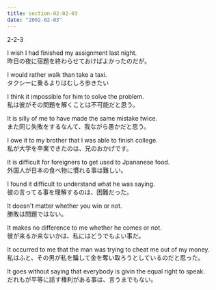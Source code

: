 ```yaml
---
title: section-02-02-03
date: "2002-02-03"
---
```


2-2-3

<!-- end -->

I wish I had finished my assignment last night.  
昨日の夜に宿題を終わらせておけばよかったのだが。  

I would rather walk than take a taxi.  
タクシーに乗るよりはむしろ歩きたい  

I think it impossible for him to solve the problem.  
私は彼がその問題を解くことは不可能だと思う。  

It is silly of me to have made the same mistake twice.  
また同じ失敗をするなんて、我ながら愚かだと思う。  

I owe it to my brother that I was able to finish college.  
私が大学を卒業できたのは、兄のおかげです。  

It is difficult for foreigners to get used to Jpananese food.  
外国人が日本の食べ物に慣れる事は難しい。  

I found it difficult to understand what he was saying.  
彼の言ってる事を理解するのは、困難だった。  

It doesn't matter whether you win or not.  
勝敗は問題ではない。  

It makes no difference to me whether he comes or not.  
彼が来るか来ないかは、私にはどうでもよい事だ。  

It occurred to me that the man was trying to cheat me out of my money.  
私はふと、その男が私を騙して金を奪い取ろうとしているのだと思った。  

It goes without saying that everybody is givin the equal right to speak.  
だれもが平等に話す権利がある事は、言うまでもない。  

